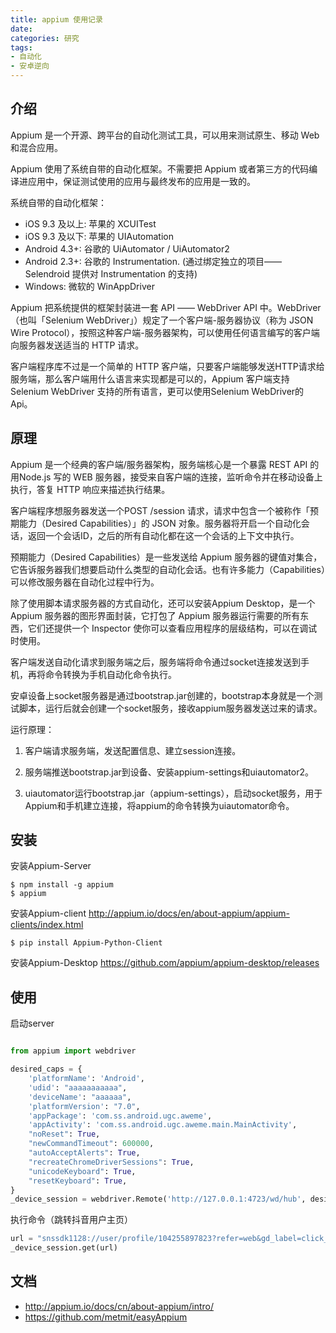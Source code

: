 ```yaml
---
title: appium 使用记录
date: 
categories: 研究
tags: 
- 自动化
- 安卓逆向
---
```


## 介绍
Appium 是一个开源、跨平台的自动化测试工具，可以用来测试原生、移动 Web 和混合应用。

Appium 使用了系统自带的自动化框架。不需要把 Appium 或者第三方的代码编译进应用中，保证测试使用的应用与最终发布的应用是一致的。

系统自带的自动化框架：
- iOS 9.3 及以上: 苹果的 XCUITest
- iOS 9.3 及以下: 苹果的 UIAutomation
- Android 4.3+: 谷歌的 UiAutomator / UiAutomator2
- Android 2.3+: 谷歌的 Instrumentation. (通过绑定独立的项目—— Selendroid 提供对 Instrumentation 的支持)
- Windows: 微软的 WinAppDriver

Appium 把系统提供的框架封装进一套 API —— WebDriver API 中。WebDriver（也叫「Selenium WebDriver」）规定了一个客户端-服务器协议（称为 JSON Wire Protocol），按照这种客户端-服务器架构，可以使用任何语言编写的客户端向服务器发送适当的 HTTP 请求。

客户端程序库不过是一个简单的 HTTP 客户端，只要客户端能够发送HTTP请求给服务端，那么客户端用什么语言来实现都是可以的，Appium 客户端支持 Selenium WebDriver 支持的所有语言，更可以使用Selenium WebDriver的Api。

## 原理

Appium 是一个经典的客户端/服务器架构，服务端核心是一个暴露 REST API 的 用Node.js 写的 WEB 服务器，接受来自客户端的连接，监听命令并在移动设备上执行，答复 HTTP 响应来描述执行结果。

客户端程序想服务器发送一个POST /session 请求，请求中包含一个被称作「预期能力（Desired Capabilities）」的 JSON 对象。服务器将开启一个自动化会话，返回一个会话ID，之后的所有自动化都在这一个会话的上下文中执行。

预期能力（Desired Capabilities）是一些发送给 Appium 服务器的键值对集合，它告诉服务器我们想要启动什么类型的自动化会话。也有许多能力（Capabilities）可以修改服务器在自动化过程中行为。

除了使用脚本请求服务器的方式自动化，还可以安装Appium Desktop，是一个Appium 服务器的图形界面封装，它打包了 Appium 服务器运行需要的所有东西，它们还提供一个 Inspector 使你可以查看应用程序的层级结构，可以在调试时使用。

客户端发送自动化请求到服务端之后，服务端将命令通过socket连接发送到手机，再将命令转换为手机自动化命令执行。

安卓设备上socket服务器是通过bootstrap.jar创建的，bootstrap本身就是一个测试脚本，运行后就会创建一个socket服务，接收appium服务器发送过来的请求。

运行原理：

1. 客户端请求服务端，发送配置信息、建立session连接。

2. 服务端推送bootstrap.jar到设备、安装appium-settings和uiautomator2。

3. uiautomator运行bootstrap.jar（appium-settings），启动socket服务，用于Appium和手机建立连接，将appium的命令转换为uiautomator命令。

## 安装

安装Appium-Server
```
$ npm install -g appium
$ appium
```

安装Appium-client
http://appium.io/docs/en/about-appium/appium-clients/index.html
```
$ pip install Appium-Python-Client
```

安装Appium-Desktop
https://github.com/appium/appium-desktop/releases


## 使用

启动server
```python

from appium import webdriver

desired_caps = {
    'platformName': 'Android',
    'udid': "aaaaaaaaaaa",
    'deviceName': "aaaaaa",
    'platformVersion': "7.0",
    'appPackage': 'com.ss.android.ugc.aweme',
    'appActivity': 'com.ss.android.ugc.aweme.main.MainActivity',
    "noReset": True,
    "newCommandTimeout": 600000,
    "autoAcceptAlerts": True,
    "recreateChromeDriverSessions": True,
    "unicodeKeyboard": True,
    "resetKeyboard": True,
}
_device_session = webdriver.Remote('http://127.0.0.1:4723/wd/hub', desired_caps, direct_connection=True)
```

执行命令（跳转抖音用户主页）
```python
url = "snssdk1128://user/profile/104255897823?refer=web&gd_label=click_wap_profile_bottom&type=need_follow&needlaunchlog=1"
_device_session.get(url)
```
## 文档
- http://appium.io/docs/cn/about-appium/intro/
- https://github.com/metmit/easyAppium
